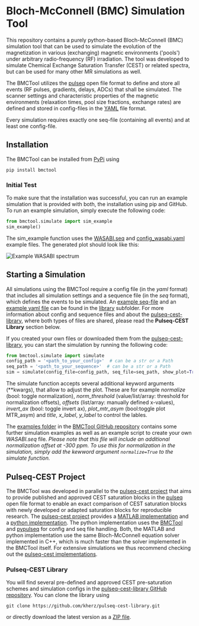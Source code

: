 # Bloch-McConnell (BMC) Simulation Tool

This repository contains a purely python-based Bloch-McConnell (BMC) simulation tool that can be used to simulate
the evolution of the magnetization in various (exchanging) magnetic environments ('pools') under arbitrary
radio-frequency (RF) irradiation. The tool was developed to simulate Chemical Exchange Saturation Transfer (CEST) or
related spectra, but can be used for many other MR simulations as well.

The BMCTool utilizes the [pulseq](https://pulseq.github.io/) open file format to define and store all events (RF pulses,
gradients, delays, ADCs) that shall be simulated. The scanner settings and characteristic properties of the magnetic
environments (relaxation times, pool size fractions, exchange rates) are defined and stored in config-files in the
[YAML](https://yaml.org) file format.

Every simulation requires exactly one seq-file (containing all events) and at least one config-file.

## Installation

The BMCTool can be installed from [PyPi](https://pypi.org/) using

``
pip install bmctool
``

### Initial Test

To make sure that the installation was successful, you can run an example simulation that is provided with both,
the installation using pip and GitHub. To run an example simulation, simply execute the following code:

```python
from bmctool.simulate import sim_example
sim_example()
```

The sim_example function uses the [WASABI.seq](bmctool/library/seq-library/WASABI.seq)
and [config_wasabi.yaml](bmctool/library/sim-library/config_wasabi.yaml) example files. The generated plot should look
like this:

![](https://raw.githubusercontent.com/schuenke/BMCTool/master/examples/example_wasabi_spectrum.png "Example WASABI spectrum")

## Starting a Simulation

All simulations using the BMCTool require a config file (in the *yaml* format) that includes all simulation settings
and a sequence file (in the *seq* format), which defines the events to be simulated. An
[example seq-file](bmctool/library/seq-library/WASABI.seq) and an
[example yaml file](bmctool/library/sim-library/config_wasabi.yaml) can be found in the [library](bmctool/library)
subfolder. For more information about config and sequence files and about the
[pulseq-cest-library](library/pulseq-cest-library), where both types of files are shared, please read the
**Pulseq-CEST Library** section below.

If you created your own files or downloaded them from the [pulseq-cest-library](https://github.com/kherz/pulseq-cest-library),
you can start the simulation by running the following code:

```python
from bmctool.simulate import simulate
config_path = '<path_to_your_config>'  # can be a str or a Path
seq_path = '<path_to_your_sequence>'  # can be a str or a Path
sim = simulate(config_file=config_path, seq_file=seq_path, show_plot=True)
```

The simulate function accepts several additional keyword arguments (**kwargs), that allow to adjust the plot.
These are for example *normalize* (bool: toggle normalization), *norm_threshold* (value/list/array: threshold for
normalization offsets), *offsets* (list/array: manually defined x-values), *invert_ax* (bool: toggle invert ax),
*plot_mtr_asym* (bool:toggle plot MTR_asym) and *title*, *x_label*, *y_label* to control the lables.

The [examples folder](examples) in the [BMCTool GitHub repository](https://github.com/schuenke/BMCTool) contains some
further simulation examples as well as an example script to create your own *WASABI.seq* file. _Please note that this
file will include an additional normalization offset at -300 ppm. To use this for normalization in the simulation,
simply add the kewword argument ``normalize=True`` to the simulate function._

## Pulseq-CEST Project

The BMCTool was developed in parallel to the [pulseq-cest project](https://pulseq-cest.github.io/) that aims to provide
published and approved CEST saturation blocks in the [pulseq](https://pulseq.github.io/) open file format to enable an
exact comparison of CEST saturation blocks with newly developed or adapted saturation blocks for reproducible research.
The [pulseq-cest project](https://pulseq-cest.github.io/) provides a [MATLAB implementation](https://github.com/kherz/pulseq-cest)
and a [python implementation](https://github.com/KerstinHut/pypulseq-cest). The python implementation uses the
[BMCTool](https://github.com/schuenke/BMCTool) and [pypulseq](https://github.com/imr-framework/pypulseq) for config and
seq file handling. Both, the MATLAB and python implementation use the same Bloch-McConnell equation solver implemented
in C++, which is much faster than the solver implemented in the BMCTool itself. For extensive simulations we thus
recommend checking out the [pulseq-cest implementations](https://pulseq-cest.github.io/).

### Pulseq-CEST Library

You will find several pre-defined and approved CEST pre-saturation schemes and simulation configs in the
[pulseq-cest-library GitHub repository](https://github.com/kherz/pulseq-cest-library). You can clone the library using

``
git clone https://github.com/kherz/pulseq-cest-library.git
``

or directly download the latest version as a [ZIP file](https://github.com/kherz/pulseq-cest-library/archive/master.zip).
